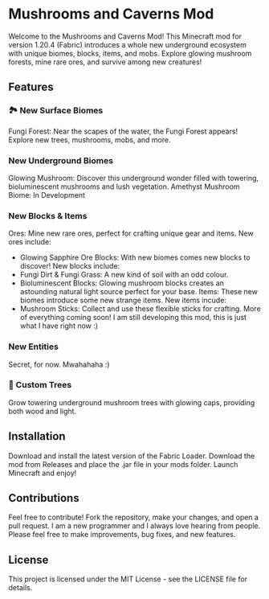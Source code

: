 # Mushrooms and Caverns Mod
Welcome to the Mushrooms and Caverns Mod! This Minecraft mod for version 1.20.4 (Fabric) introduces a whole new underground ecosystem with unique biomes, blocks, items, and mobs. Explore glowing mushroom forests, mine rare ores, and survive among new creatures!

## Features
### 🏞️ New Surface Biomes
Fungi Forest: Near the scapes of the water, the Fungi Forest appears! Explore new trees, mushrooms, mobs, and more.
### New Underground Biomes
Glowing Mushroom: Discover this underground wonder filled with towering, bioluminescent mushrooms and lush vegetation.
Amethyst Mushroom Biome: In Development
### New Blocks & Items
Ores: Mine new rare ores, perfect for crafting unique gear and items. New ores include:
* Glowing Sapphire Ore
Blocks: With new biomes comes new blocks to discover! New blocks include:
* Fungi Dirt & Fungi Grass: A new kind of soil with an odd colour.
* Bioluminescent Blocks: Glowing mushroom blocks creates an astounding natural light source perfect for your base.
Items: These new biomes introduce some new strange items. New items incude:
* Mushroom Sticks: Collect and use these flexible sticks for crafting.
More of everything coming soon! I am still developing this mod, this is just what I have right now :)
### New Entities
Secret, for now. Mwahahaha :)
### 🌳 Custom Trees
Grow towering underground mushroom trees with glowing caps, providing both wood and light.
## Installation
Download and install the latest version of the Fabric Loader.
Download the mod from Releases and place the .jar file in your mods folder.
Launch Minecraft and enjoy!
## Contributions
Feel free to contribute! Fork the repository, make your changes, and open a pull request. I am a new programmer and I always love hearing from people. Please feel free to make improvements, bug fixes, and new features.
## License
This project is licensed under the MIT License - see the LICENSE file for details.
